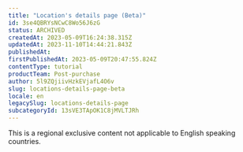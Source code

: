 ```yaml
---
title: "Location's details page (Beta)"
id: 3se4QBRYsNCwC8Wo56J6zG
status: ARCHIVED
createdAt: 2023-05-09T16:24:38.315Z
updatedAt: 2023-11-10T14:44:21.843Z
publishedAt: 
firstPublishedAt: 2023-05-09T20:47:55.824Z
contentType: tutorial
productTeam: Post-purchase
author: 5l9ZQjiivHzkEVjafL4O6v
slug: locations-details-page-beta
locale: en
legacySlug: locations-details-page
subcategoryId: 13sVE3TApOK1C8jMVLTJRh
---
```


<div class="alert alert-warning" role="alert">
This is a regional exclusive content not applicable to English speaking countries.
</div>
